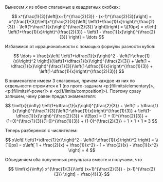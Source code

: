 Вынесем $x$ из обеих слагаемых в квадратных скобках:

$$ x^{\frac{1}{3}}\left[(x+1)^{\frac{2}{3}} - (x-1)^{\frac{2}{3}}\right] = x^{\frac{1}{3}}\left[x^{\frac{2}{3}}\left[ \left(1+\frac{1}{x}\right)^{\frac{2}{3}} - \left(1-\frac{1}{x}\right)^{\frac{2}{3}} \right]\right] = \\[10px] = x\left[ \left(1+\frac{1}{x}\right)^{\frac{2}{3}} - \left(1 - \frac{1}{x}\right)^{\frac{2}{3}} \right] = \ldots $$

Избавимся от иррациональности с помощью формулы разности кубов:

$$ \ldots = \frac{x\left[ \left(1+\dfrac{1}{x}\right)^2 - \left(1-\dfrac{1}{x}\right)^2 \right]}{\left(1+\dfrac{1}{x}\right)^{\frac{2}{3}} + \left(1 + \dfrac{1}{x}\right)^{\frac{1}{3}}\left(1-\dfrac{1}{x}\right)^{\frac{1}{3}} + \left(1-\dfrac{1}{x}\right)^{\frac{2}{3}}} $$

В знаменателе имеем 3 слагаемых, причем каждое из них по отдельности стремится к $1$ (по прото-задачам <p:[f/limits/elementary]>, <p:[f/limits/f-power]> и <p:[f/limits/composition]>). Поэтому сразу запишем, чему равен предел знаменателя:

$$ \limf{x}{\infty} \left(1+\dfrac{1}{x}\right)^{\frac{2}{3}} + \left(1 + \dfrac{1}{x}\right)^{\frac{1}{3}}\left(1-\dfrac{1}{x}\right)^{\frac{1}{3}} + \left(1-\dfrac{1}{x}\right)^{\frac{2}{3}} = \\[5px] = (1 + 0)^{\frac{2}{3}} + (1+0)^{\frac{1}{3}}(1-0)^{\frac{1}{3}} + (1-0)^{\frac{2}{3}} = 1 + 1 + 1 = 3 $$

Теперь разберемся с числителем:

$$ x\left[ \left(1+\dfrac{1}{x}\right)^2 - \left(1-\dfrac{1}{x}\right)^2 \right] = \\[10px] = x\left[ 1 + \frac{2}{x} + \frac{1}{x^2} - 1 + \frac{2}{x} - \frac{1}{x^2} \right] = 4 $$

Объединяем оба полученных результата вместе и получаем, что

$$ \limf{x}{\infty} x^{\frac{1}{3}}\left[ (x+1)^{\frac{2}{3}} - (x-1)^{\frac{2}{3}} \right] = \frac{4}{3} $$